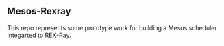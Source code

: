 Mesos-Rexray
------------

This repo represents some prototype work for building a Mesos scheduler integarted to REX-Ray.
